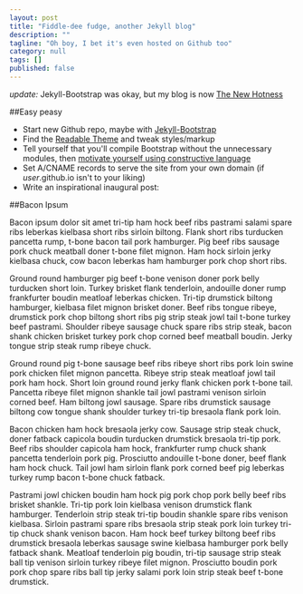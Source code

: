```yaml
---
layout: post
title: "Fiddle-dee fudge, another Jekyll blog"
description: ""
tagline: "Oh boy, I bet it's even hosted on Github too"
category: null
tags: []
published: false
---
```


*update:* Jekyll-Bootstrap was okay, but my blog is now [The New Hotness](/2013/06/20/the-new-hotness) 


##Easy peasy
* Start new Github repo, maybe with [Jekyll-Bootstrap](http://jekyllbootstrap.com/)
* Find the [Readable Theme](http://bootswatch.com/readable/) and tweak styles/markup
* Tell yourself that you'll compile Bootstrap without the unnecessary modules, then [motivate yourself using constructive language](https://github.com/jjt/jjt.github.com/issues/1)
* Set A/CNAME records to serve the site from your own domain (if *user*.github.io isn't to your liking)
* Write an inspirational inaugural post:

##Bacon Ipsum


Bacon ipsum dolor sit amet tri-tip ham hock beef ribs pastrami salami spare ribs leberkas kielbasa short ribs sirloin biltong. Flank short ribs turducken pancetta rump, t-bone bacon tail pork hamburger. Pig beef ribs sausage pork chuck meatball doner t-bone filet mignon. Ham hock sirloin jerky kielbasa chuck, cow bacon leberkas ham hamburger pork chop short ribs.

Ground round hamburger pig beef t-bone venison doner pork belly turducken short loin. Turkey brisket flank tenderloin, andouille doner rump frankfurter boudin meatloaf leberkas chicken. Tri-tip drumstick biltong hamburger, kielbasa filet mignon brisket doner. Beef ribs tongue ribeye, drumstick pork chop biltong short ribs pig strip steak jowl tail t-bone turkey beef pastrami. Shoulder ribeye sausage chuck spare ribs strip steak, bacon shank chicken brisket turkey pork chop corned beef meatball boudin. Jerky tongue strip steak rump ribeye chuck.

Ground round pig t-bone sausage beef ribs ribeye short ribs pork loin swine pork chicken filet mignon pancetta. Ribeye strip steak meatloaf jowl tail pork ham hock. Short loin ground round jerky flank chicken pork t-bone tail. Pancetta ribeye filet mignon shankle tail jowl pastrami venison sirloin corned beef. Ham biltong jowl sausage. Spare ribs drumstick sausage biltong cow tongue shank shoulder turkey tri-tip bresaola flank pork loin.

Bacon chicken ham hock bresaola jerky cow. Sausage strip steak chuck, doner fatback capicola boudin turducken drumstick bresaola tri-tip pork. Beef ribs shoulder capicola ham hock, frankfurter rump chuck shank pancetta tenderloin pork pig. Prosciutto andouille t-bone doner, beef flank ham hock chuck. Tail jowl ham sirloin flank pork corned beef pig leberkas turkey rump bacon t-bone chuck fatback.

Pastrami jowl chicken boudin ham hock pig pork chop pork belly beef ribs brisket shankle. Tri-tip pork loin kielbasa venison drumstick flank hamburger. Tenderloin strip steak tri-tip boudin shankle spare ribs venison kielbasa. Sirloin pastrami spare ribs bresaola strip steak pork loin turkey tri-tip chuck shank venison bacon. Ham hock beef turkey biltong beef ribs drumstick bresaola leberkas sausage swine kielbasa hamburger pork belly fatback shank. Meatloaf tenderloin pig boudin, tri-tip sausage strip steak ball tip venison sirloin turkey ribeye filet mignon. Prosciutto boudin pork pork chop spare ribs ball tip jerky salami pork loin strip steak beef t-bone drumstick.